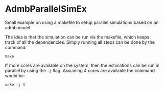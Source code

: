 # AdmbParallelSimEx
Small example on using a makefile to setup parallel simulations based on an admb model

The idea is that the simulation can be run via the makefile, which keeps track of all the dependencies. Simply running all steps can be done by the command: 
```
make
```

If more cores are available on the system, then the estimations can be run in parallel by using the ` -j ` flag. Assuming 4 cores are available the command would be: 
```
make -j 4
```


 
